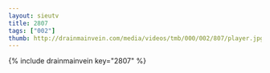 ```yaml
--- 
layout: sieutv
title: 2807
tags: ["002"]
thumb: http://drainmainvein.com/media/videos/tmb/000/002/807/player.jpg
---
```

{% include drainmainvein key="2807" %} 
